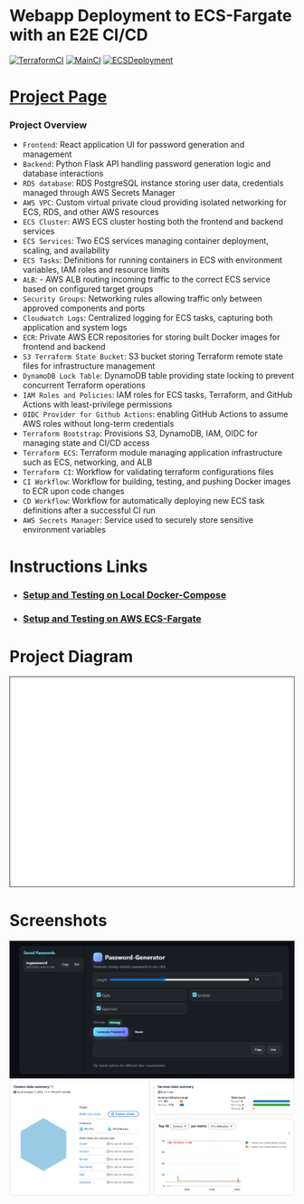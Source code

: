 # Webapp Deployment to ECS-Fargate with an E2E CI/CD
[![TerraformCI](https://github.com/s1natex/Docker_evo/actions/workflows/terraform-ci.yml/badge.svg)](https://github.com/s1natex/Docker_evo/actions/workflows/terraform-ci.yml)
[![MainCI](https://github.com/s1natex/Docker_evo/actions/workflows/main-ci.yml/badge.svg)](https://github.com/s1natex/Docker_evo/actions/workflows/main-ci.yml)
[![ECSDeployment](https://github.com/s1natex/Docker_evo/actions/workflows/cd.yml/badge.svg)](https://github.com/s1natex/Docker_evo/actions/workflows/cd.yml)
# [Project Page](https://roadmap.sh/projects/basic-dockerfile)
### Project Overview
- `Frontend`: React application UI for password generation and management
- `Backend`: Python Flask API handling password generation logic and database interactions
- `RDS database`: RDS PostgreSQL instance storing user data, credentials managed through AWS Secrets Manager
- `AWS VPC`: Custom virtual private cloud providing isolated networking for ECS, RDS, and other AWS resources
- `ECS Cluster`: AWS ECS cluster hosting both the frontend and backend services
- `ECS Services`: Two ECS services managing container deployment, scaling, and availability
- `ECS Tasks`: Definitions for running containers in ECS with environment variables, IAM roles and resource limits
- `ALB`: - AWS ALB routing incoming traffic to the correct ECS service based on configured target groups
- `Security Groups`: Networking rules allowing traffic only between approved components and ports
- `Cloudwatch Logs`: Centralized logging for ECS tasks, capturing both application and system logs
- `ECR`: Private AWS ECR repositories for storing built Docker images for frontend and backend
- `S3 Terraform State Bucket`: S3 bucket storing Terraform remote state files for infrastructure management
- `DynamoDB Lock Table`: DynamoDB table providing state locking to prevent concurrent Terraform operations
- `IAM Roles and Policies`: IAM roles for ECS tasks, Terraform, and GitHub Actions with least-privilege permissions
- `OIDC Provider for Github Actions`: enabling GitHub Actions to assume AWS roles without long-term credentials
- `Terraform Bootstrap`: Provisions S3, DynamoDB, IAM, OIDC for managing state and CI/CD access
- `Terraform ECS`: Terraform module managing application infrastructure such as ECS, networking, and ALB
- `Terraform CI`: Workflow for validating terraform configurations files
- `CI Workflow`: Workflow for building, testing, and pushing Docker images to ECR upon code changes
- `CD Workflow`: Workflow for automatically deploying new ECS task definitions after a successful CI run
- `AWS Secrets Manager`: Service used to securely store sensitive environment variables
# Instructions Links
- ### [Setup and Testing on Local Docker-Compose](./docs/compose-deploy-test-clean.md)
- ### [Setup and Testing on AWS ECS-Fargate](./docs/aws-ecs-startup.md)
# Project Diagram
![ProjectDiagram](./docs/media/projectdiagram.drawio.png)
# Screenshots
![Frontend](./docs/media/frontend.png)
![ContainerInsights](./docs/media/containerinsights.png)
